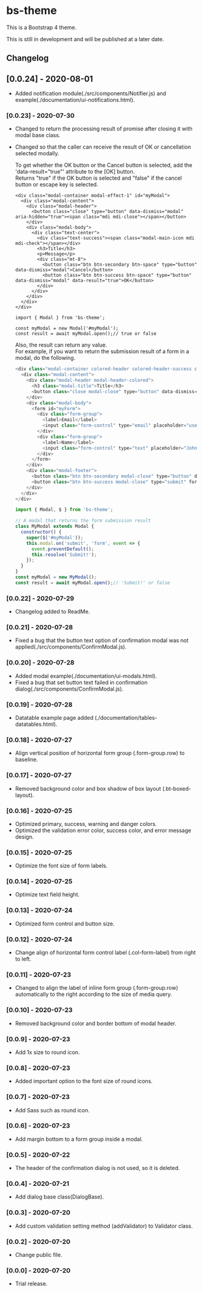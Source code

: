 # bs-theme

This is a Bootstrap 4 theme.

This is still in development and will be published at a later date.

## Changelog

## [0.0.24] - 2020-08-01

- Added notification module(./src/components/Notifier.js) and example(./documentation/ui-notifications.html).

### [0.0.23] - 2020-07-30

- Changed to return the processing result of promise after closing it with modal base class.  
- Changed so that the caller can receive the result of OK or cancellation selected modally.
    
    To get whether the OK button or the Cancel button is selected, add the 'data-result="true"' attribute to the [OK] button.  
    Returns "true" if the OK button is selected and "false" if the cancel button or escape key is selected.  

    ```JS
    <div class="modal-container modal-effect-1" id="myModal">
      <div class="modal-content">
        <div class="modal-header">
          <button class="close" type="button" data-dismiss="modal" aria-hidden="true"><span class="mdi mdi-close"></span></button>
        </div>
        <div class="modal-body">
          <div class="text-center">
            <div class="text-success"><span class="modal-main-icon mdi mdi-check"></span></div>
            <h3>Title</h3>
            <p>Message</p>
            <div class="mt-8">
              <button class="btn btn-secondary btn-space" type="button" data-dismiss="modal">Cancel</button>
              <button class="btn btn-success btn-space" type="button" data-dismiss="modal" data-result="true">OK</button>
            </div>
          </div>
        </div>
      </div>
    </div>

    import { Modal } from 'bs-theme';

    const myModal = new Modal('#myModal');
    const result = await myModal.open();// true or false
    ```

    Also, the result can return any value.  
    For example, if you want to return the submission result of a form in a modal, do the following.  

    ```js
    <div class="modal-container colored-header colored-header-success custom-width modal-effect-9" id="myModal">
      <div class="modal-content">
        <div class="modal-header modal-header-colored">
          <h3 class="modal-title">Title</h3>
          <button class="close modal-close" type="button" data-dismiss="modal" aria-hidden="true"><span class="mdi mdi-close"></span></button>
        </div>
        <div class="modal-body">
          <form id="myForm">
            <div class="form-group">
              <label>Email</label>
              <input class="form-control" type="email" placeholder="username@example.com">
            </div>
            <div class="form-group">
              <label>Name</label>
              <input class="form-control" type="text" placeholder="John Doe">
            </div>
          </form>
        </div>
        <div class="modal-footer">
          <button class="btn btn-secondary modal-close" type="button" data-dismiss="modal">Cancel</button>
          <button class="btn btn-success modal-close" type="submit" form="myForm">OK</button>
        </div>
      </div>
    </div>

    import { Modal, $ } from 'bs-theme';

    // A modal that returns the form submission result
    class MyModal extends Modal {
      constructor() {
        super($('#myModal'));
        this.modal.on('submit', 'form', event => {
          event.preventDefault();
          this.resolve('Submit!');
        });
      }
    }
    const myModal = new MyModal();
    const result = await myModal.open();// 'Submit!' or false
    ```

### [0.0.22] - 2020-07-29

- Changelog added to ReadMe.

### [0.0.21] - 2020-07-28

- Fixed a bug that the button text option of confirmation modal was not applied(./src/components/ConfirmModal.js).

### [0.0.20] - 2020-07-28

- Added modal example(./documentation/ui-modals.html).  
- Fixed a bug that set button text failed in confirmation dialog(./src/components/ConfirmModal.js).

### [0.0.19] - 2020-07-28

- Datatable example page added (./documentation/tables-datatables.html).

### [0.0.18] - 2020-07-27

- Align vertical position of horizontal form group (.form-group.row) to baseline.

### [0.0.17] - 2020-07-27

- Removed background color and box shadow of box layout (.bt-boxed-layout).

### [0.0.16] - 2020-07-25

- Optimized primary, success, warning and danger colors.  
- Optimized the validation error color, success color, and error message design.

### [0.0.15] - 2020-07-25

- Optimize the font size of form labels.

### [0.0.14] - 2020-07-25

- Optimize text field height.

### [0.0.13] - 2020-07-24

- Optimized form control and button size.

### [0.0.12] - 2020-07-24

- Change align of horizontal form control label (.col-form-label) from right to left.

### [0.0.11] - 2020-07-23

- Changed to align the label of inline form group (.form-group.row) automatically to the right according to the size of media query.

### [0.0.10] - 2020-07-23

- Removed background color and border bottom of modal header.

### [0.0.9] - 2020-07-23

- Add 1x size to round icon.

### [0.0.8] - 2020-07-23

- Added important option to the font size of round icons.

### [0.0.7] - 2020-07-23

- Add Sass such as round icon.

### [0.0.6] - 2020-07-23

- Add margin bottom to a form group inside a modal.

### [0.0.5] - 2020-07-22

- The header of the confirmation dialog is not used, so it is deleted.

### [0.0.4] - 2020-07-21

- Add dialog base class(DialogBase).

### [0.0.3] - 2020-07-20

- Add custom validation setting method (addValidator) to Validator class.

### [0.0.2] - 2020-07-20

- Change public file.

### [0.0.0] - 2020-07-20

- Trial release.
